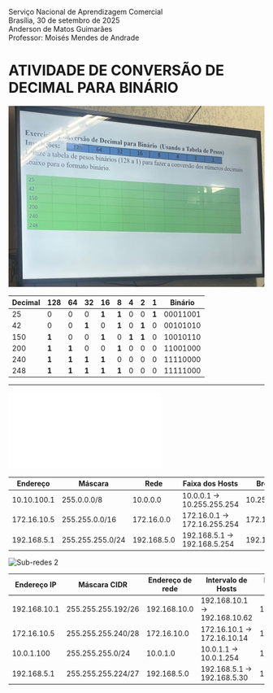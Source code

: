 Serviço Nacional de Aprendizagem Comercial  
Brasília, 30 de setembro de 2025  
Anderson de Matos Guimarães  
Professor: Moisés Mendes de Andrade

# ATIVIDADE DE CONVERSÃO DE DECIMAL PARA BINÁRIO


![Atividade de conversão](./tabela.jpeg)

| Decimal | 128 | 64 | 32 | 16 | 8 | 4 | 2 | 1 | Binário |
|--------|-----|----|----|----|---|---|---|---|---|
| 25     |  0  |  0 |  0 | **1** | **1** | 0 | 0 | **1** | 00011001 |
| 42     |  0  |  0 | **1** |  0 | **1** | 0 | **1** | 0 | 00101010 |
| 150    | **1** |  0 |  0 | **1** | 0 | **1** | **1** | 0 | 10010110 |
| 200    | **1** | **1** |  0 |  0 | **1** | 0 | 0 | 0 | 11001000 |
| 240    | **1** | **1** | **1** | **1** | 0 | 0 | 0 | 0 | 11110000
| 248    | **1** | **1** | **1** | **1** | **1** | 0 | 0 | 0 | 11111000 |

---

[![Visualizar PDF](./rede.pdf)](./rede.pdf)

| Endereço | Máscara | Rede | Faixa dos Hosts | Broadcast |
|--- | ---| --- | --- | --- |
| 10.10.100.1| 255.0.0.0/8| 10.0.0.0 | 10.0.0.1 -> 10.255.255.254 | 10.255.255.255 |
| 172.16.10.5 | 255.255.0.0/16 | 172.16.0.0 | 172.16.0.1 -> 172.16.255.254 | 172.16.255.255 |
|192.168.5.1 | 255.255.255.0/24 | 192.168.5.0 | 192.168.5.1 -> 192.168.5.254 | 192.168.5.255 |

![Sub-redes 2](./)

| Endereço IP | Máscara CIDR | Endereço de rede | Intervalo de Hosts | Endereço de broadcast |
| --- | --- | --- | --- | --- |
| 192.168.10.1 | 255.255.255.192/26 | 192.168.10.0 | 192.168.10.1 -> 192.168.10.62 | 192.168.10.62 |
| 172.16.10.5 | 255.255.255.240/28| 172.16.10.0 | 172.16.10.1 -> 172.16.10.14| 172.16.10.15|
| 10.0.1.100| 255.255.255.0/24 | 10.0.1.0 | 10.0.1.1 -> 10.0.1.254 | 10.0.1.255 |
| 192.168.5.1 | 255.255.255.224/27| 192.168.5.0 | 192.168.5.1 -> 192.168.5.30 | 192.168.5.31 |

